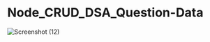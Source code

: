 # Node_CRUD_DSA_Question-Data
![Screenshot (12)](https://user-images.githubusercontent.com/88468596/216769193-7d44d349-b591-4833-8a40-46d80c319862.png)

